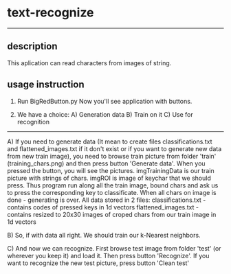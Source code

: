 # text-recognize

--------------------------
<h2>description</h2>
This aplication can read characters from images of string. 


<h2>usage instruction</h2>

1) Run BigRedButton.py
   Now you'll see application with buttons. 

2) We have a choice:
    A) Generation data
    B) Train on it
    C) Use for recognition
    
--------------------------
A) If you need to generate data (It mean to create files classifications.txt and flattened_images.txt if it don't exist or if you want to generate new data from new train image), you need to browse train picture from folder 'train' (training_chars.png) and then press button 'Generate data'. When you pressed the button, you will see the pictures. imgTrainingData is our train picture with strings of chars. imgROI is image of keychar that we should press. Thus program run along all the train image, bound chars and ask us to press the corresponding key to classificate. When all chars on image is done - generating is over. All data stored in 2 files: 
    classifications.txt - contains codes of pressed keys in 1d vectors
    flattened_images.txt - contains resized to 20x30 images of croped chars from our train image in 1d vectors
    
B) So, if with data all right. We should train our k-Nearest neighbors.

C) And now we can recognize. First browse test image from folder 'test' (or wherever you keep it) and load it. Then press button 'Recognize'. If you want to recognize the new test picture, press button 'Clean test'
